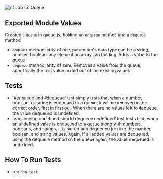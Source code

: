 ![cf](https://i.imgur.com/7v5ASc8.png) Lab 15: Queue

## Exported Module Values  
Created a `Queue` in queue.js, holding an `enqueue` method and a `dequeue` method
* `enqueue` method: arity of one, parameter's data type can be a string, number, boolean, any element an array can holding. Adds a value to the queue
* `dequeue` method: arity of zero. Removes a value from the queue, specifically the first value added out of the existing values

## Tests
* '#enqueue and #dequeue' test simply tests that when a number, boolean, or string is enqueued to a queue, it will be removed in the correct order, first in first out. When there are no values left to dequeue, the value dequeued is undefined.
* 'enqueueing undefined should dequeue undefined' test tests that, when an undefined value is enqueued to a queue along with numbers, booleans, and strings, it is stored and dequeued just like the number, boolean, and string values. Again, if all added values are dequeued, using the dequeue method on the queue again, the value dequeued is undefined.

## How To Run Tests
* run `npm test`
